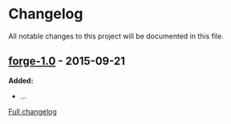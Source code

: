 # Changelog

All notable changes to this project will be documented in this file.

## [forge-1.0] - 2015-09-21

**Added:**

- ...

[Full changelog](https://github.com/nbsoft/forge/compare/eea1a3e8d56b8aaef3c83de90731c0ed99a001d6...forge-1.0)

[forge-1.0]: https://github.com/nbsoft/forge/tree/forge-1.0
